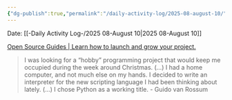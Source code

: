 ```yaml
---
{"dg-publish":true,"permalink":"/daily-activity-log/2025-08-august-10/","noteIcon":"","created":"2025-08-10T08:31:55.029-05:00"}
---
```


Date: [[-Daily Activity Log-/2025 08-August 10\|2025 08-August 10]]

[Open Source Guides | Learn how to launch and grow your project.](https://opensource.guide/)

> I was looking for a “hobby” programming project that would keep me occupied during the week around Christmas. (…) I had a home computer, and not much else on my hands. I decided to write an interpreter for the new scripting language I had been thinking about lately. (…) I chose Python as a working title. - Guido van Rossum